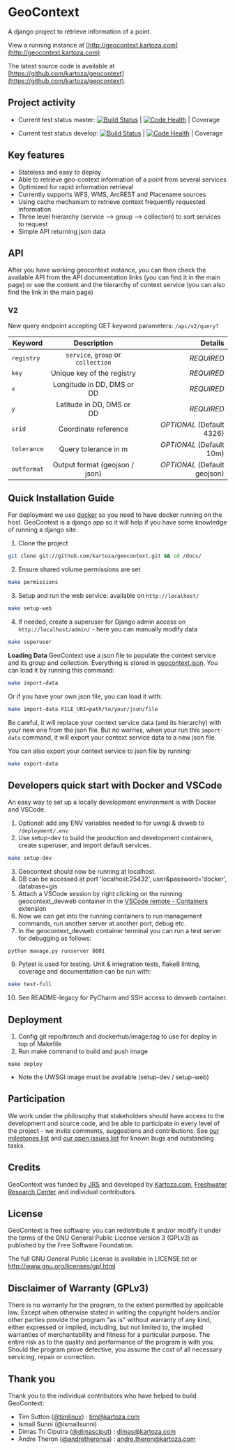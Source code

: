 # GeoContext

A django project to retrieve information of a point.

View a running instance at [http://geocontext.kartoza.com](http://geocontext.kartoza.com)

The latest source code is available at
[https://github.com/kartoza/geocontext](https://github.com/kartoza/geocontext).

## Project activity

* Current test status master: [![Build Status](https://travis-ci.org/kartoza/geocontext.svg?branch=master)](https://travis-ci.org/kartoza/geocontext) |
[![Code Health](https://landscape.io/github/kartoza/geocontext/master/landscape.svg?style=flat)](https://landscape.io/github/kartoza/geocontext/master) | Coverage

* Current test status develop: [![Build Status](https://travis-ci.org/kartoza/geocontext.svg?branch=develop)](https://travis-ci.org/kartoza/geocontext) |
[![Code Health](https://landscape.io/github/kartoza/geocontext/develop/landscape.svg?style=flat)](https://landscape.io/github/kartoza/geocontext/develop) | Coverage


## Key features

* Stateless and easy to deploy
* Able to retrieve geo-context information of a point from several services
* Optimized for rapid information retrieval
* Currently supports WFS, WMS, ArcREST and Placename sources
* Using cache mechanism to retrieve context frequently requested information
* Three level hierarchy (service --> group --> collection) to sort services to request
* Simple API returning json data


## API
After you have working geocontext instance, you can then check the available 
API from the API documentation links (you can find it in the main page) or 
see the content and the hierarchy of context service (you can also 
find the link in the main page)

### V2
New query endpoint accepting GET keyword parameters: `/api/v2/query?`

| Keyword       | Description                        | Details                     |
| ------------- |:----------------------------------:| ---------------------------:|
| `registry`    | `service`, `group` or `collection` | *REQUIRED*                  |
| `key`         | Unique key of the registry         | *REQUIRED*                  |
| `x`           | Longitude in DD, DMS or DD         | *REQUIRED*                  |
| `y`           | Latitude in DD, DMS or DD          | *REQUIRED*                  |
| `srid`        | Coordinate reference               | *OPTIONAL* (Default 4326)   |
| `tolerance`   | Query tolerance in m               | *OPTIONAL* (Default 10m)    |
| `outformat`   | Output format (geojson / json)     | *OPTIONAL* (Default geojson)|

## Quick Installation Guide

For deployment we use [docker](http://docker.com) so you need to have docker
running on the host. GeoContext is a django app so it will help if you have
some knowledge of running a django site.

1. Clone the project
```bash
git clone git://github.com/kartoza/geocontext.git && cd /docs/
```
2. Ensure shared volume permissions are set
```bash
make permissions
```
3. Setup and run the web service: available on `http://localhost/`
```bash
make setup-web
```
4. If needed, create a superuser for Django admin access on `http://localhost/admin/` - here you can manually modify data
```bash
make superuser
```

**Loading Data**
GeoContext use a json file to populate the context service and its 
group and collection. Everything is stored in [geocontext.json](https://github.com/kartoza/geocontext/blob/develop/django_project/base/management/commands/geocontext.json).
You can load it by running this command:
```bash
make import-data
``` 
Or if you have your own json file, you can load it with:
```bash
make import-data FILE_URI=path/to/your/json/file
```
Be careful, it will replace your context service data (and its 
hierarchy) with your new one from the json file. But no worries, when your 
run this `import-data` command, it will export your context service 
data to a new json file.

You can also export your context service to json file by running:
```bash
make export-data
```

## Developers quick start with Docker and VSCode

An easy way to set up a locally development environment is with Docker and VSCode.

1. Optional: add any ENV variables needed to for uwsgi & dvweb to `/deployment/.env`
2. Use setup-dev to build the production and development containers, create superuser,
and import default services.
```bash
make setup-dev
```
3. Geocontext should now be running at localhost.
4. DB can be accessed at port 'localhost:25432', user&password='docker', database=gis
5. Attach a VSCode session by right clicking on the running geocontext_devweb container in the [VSCode remote - Containers](https://code.visualstudio.com/docs/remote/containers) extension
6. Now we can get into the running containers to run management commands, run another server at another port, debug etc.
7. In the geocontext_devweb container terminal you can run a test server for debugging as follows:
```
python manage.py runserver 8001
```
9. Pytest is used for testing. Unit & integration tests, flake8 linting, coverage and documentation can be run with:
```bash
make test-full
```
10. See README-legacy for PyCharm and SSH access to devweb container.

## Deployment

1. Config git repo/branch and dockerhub/image:tag to use for deploy in top of Makefile
2. Run make command to build and push image
```
make deploy
```
* Note the UWSGI image must be available (setup-dev / setup-web)


## Participation

We work under the philosophy that stakeholders should have access to the
development and source code, and be able to participate in every level of the
project - we invite comments, suggestions and contributions.  See
[our milestones list](https://github.com/kartoza/geocontext/milestones) and
[our open issues list](https://github.com/kartoza/geocontext/issues?page=1&state=open)
for known bugs and outstanding tasks. 

## Credits

GeoContext was funded by [JRS](http://jrsbiodiversity.org/) and developed by [Kartoza.com](http://kartoza.com), [Freshwater Research Center](http://frcsa.org.za) and individual contributors.

## License

GeoContext is free software: you can redistribute it and/or modify it
under the terms of the GNU General Public License version 3 (GPLv3) as
published by the Free Software Foundation.

The full GNU General Public License is available in LICENSE.txt or
http://www.gnu.org/licenses/gpl.html


## Disclaimer of Warranty (GPLv3)

There is no warranty for the program, to the extent permitted by
applicable law. Except when otherwise stated in writing the copyright
holders and/or other parties provide the program "as is" without warranty
of any kind, either expressed or implied, including, but not limited to,
the implied warranties of merchantability and fitness for a particular
purpose. The entire risk as to the quality and performance of the program
is with you. Should the program prove defective, you assume the cost of
all necessary servicing, repair or correction.

## Thank you

Thank you to the individual contributors who have helped to build GeoContext:

* Tim Sutton ([@timlinux](https://github.com/timlinux)) : tim@kartoza.com
* Ismail Sunni (@ismailsunni)
* Dimas Tri Ciputra ([@dimasciput](https://github.com/dimasciput)) : 
dimas@kartoza.com
* Andre Theron ([@andretheronsa](https://github.com/andretheronsa)) : 
andre.theron@kartoza.com
